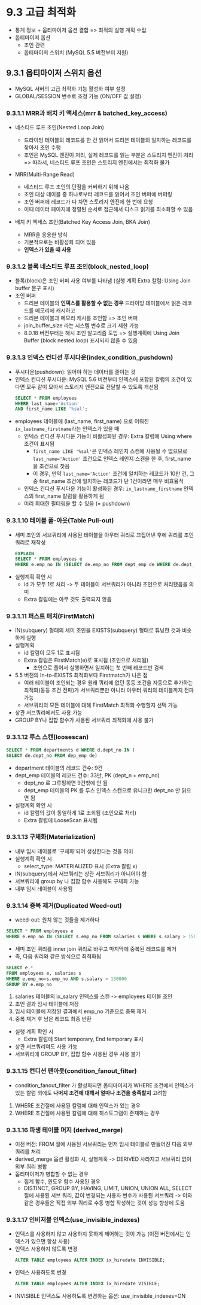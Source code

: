 # 9.3 고급 최적화

- 통계 정보 + 옵티마이저 옵션 결합 => 최적의 실행 계획 수립
- 옵티마이저 옵션
  - 조인 관련
  - 옵티마이저 스위치 (MySQL 5.5 버전부터 지원)

## 9.3.1 옵티마이저 스위치 옵션

- MySQL 서버의 고급 최적화 기능 활성화 여부 설정
- GLOBAL/SESSION 변수로 조정 가능 (ON/OFF 값 설정)

### 9.3.1.1 MRR과 배치 키 액세스(mrr & batched_key_access)

- 네스티드 루프 조인(Nested Loop Join)

  - 드라이빙 테이블의 레코드를 한 건 읽어서 드리븐 테이블의 일치하는 레코드를 찾아서 조인 수행
  - 조인은 MySQL 엔진이 처리, 실제 레코드를 읽는 부분은 스토리지 엔진이 처리
    => 따라서, 네스티드 루프 조인은 스토리지 엔진에서는 최적화 불가

- MRR(Multi-Range Read)

  - 네스티드 루프 조인의 단점을 커버하기 위해 나옴
  - 조인 대상 테이블 중 하나로부터 레코드를 읽어서 조인 버퍼에 버퍼링
  - 조인 버퍼에 레코드가 다 차면 스토리지 엔진에 한 번에 요청
  - 이때 데이터 페이지에 정렬된 순서로 접근해서 디스크 읽기를 최소화할 수 있음

- 배치 키 엑세스 조인(Batched Key Access Join, BKA Join)
  - MRR을 응용한 방식
  - 기본적으로는 비활성화 되어 있음
  - **인덱스가 있을 때 사용**

### 9.3.1.2 블록 네스티드 루프 조인(block_nested_loop)

- 블록(block)은 조인 버퍼 사용 여부를 나타냄 (실행 계획 Extra 칼럼: Using Join buffer 문구 표시)
- 조인 버퍼
  - 드리븐 테이블의 **인덱스를 활용할 수 없는 경우** 드라이빙 테이블에서 읽은 레코드를 메모리에 캐시하고
  - 드리븐 테이블과 메모리 캐시를 조인함 => 조인 버퍼
  - join_buffer_size 라는 시스템 변수로 크기 제한 가능
  - 8.0.18 버전부터는 해시 조인 알고리즘 도입 => 실행계획에 Using Join Buffer (block nested loop) 표시되지 않을 수 있음

### 9.3.1.3 인덱스 컨디션 푸시다운(index_condition_pushdown)

- 푸시다운(pushdown): 읽어야 하는 데이터를 줄이는 것
- 인덱스 컨디션 푸시다운: MySQL 5.6 버전부터 인덱스에 포함된 칼럼의 조건이 있다면 모두 같이 모아서 스토리지 엔진으로 전달할 수 있도록 개선됨
  ```sql
  SELECT * FROM employees
  WHERE last_name='Action'
  AND first_name LIKE '%sal';
  ```
- employees 테이블에 (last_name, first_name) 으로 이뤄진 `ix_lastname_firstname`라는 인덱스가 있을 때
  - 인덱스 컨디션 푸시다운 기능이 비활성화된 경우: Extra 칼럼에 Using where 조건이 표시됨
    - `first_name LIKE '%sal'`은 인덱스 레인지 스캔에 사용될 수 없으므로 `last_name='Action'` 조건으로 인덱스 레인지 스캔을 한 후, first_name 을 조건으로 찾음
    - 이 경우, 만약 `last_name='Action'` 조건에 일치하는 레코드가 10만 건, 그중 first_name 조건에 일치하는 레코드가 단 1건이라면 매우 비효율적
  - 인덱스 컨디션 푸시다운 기능이 활성화된 경우: `ix_lastname_firstname` 인덱스의 first_name 칼럼을 활용하게 됨
  - 미리 최대한 필터링을 할 수 있음 (= pushdown)

### 9.3.1.10 테이블 풀-아웃(Table Pull-out)

- 세미 조인의 서브쿼리에 사용된 테이블을 아우터 쿼리로 끄집어낸 후에 쿼리를 조인 쿼리로 재작성
  ```sql
  EXPLAIN
  SELECT * FROM employees e
  WHERE e.emp_no IN (SELECT de.emp_no FROM dept_emp de WHERE de.dept_no='d009')
  ```
- 실행계획 확인 시
  - id 가 모두 1로 처리 -> 두 테이블이 서브쿼리가 아니라 조인으로 처리됐음을 의미
  - Extra 칼럼에는 아무 것도 출력되지 않음

### 9.3.1.11 퍼스트 매치(FirstMatch)

- IN(subquery) 형태의 세미 조인을 EXISTS(subquery) 형태로 튜닝한 것과 비슷하게 실행
- 실행계획
  - id 칼럼이 모두 1로 표시됨
  - Extra 칼럼은 FirstMatch(e)로 표시됨 (조인으로 처리됨)
    - 조인으로 풀어서 실행하면서 일치하는 첫 번째 레코드만 검색
- 5.5 버전의 In-to-EXISTS 최적화보다 Firstmatch가 나은 점
  - 여러 테이블이 조인되는 경우 원래 쿼리에 없던 동등 조건을 자동으로 추가하는 최적화(동등 조건 전파)가 서브쿼리뿐만 아니라 아우터 쿼리의 테이블까지 전파 가능
  - 서브쿼리의 모든 테이블에 대해 FirstMatch 최적화 수행할지 선택 가능
- 상관 서브쿼리에서도 사용 가능
- GROUP BY나 집합 함수가 사용된 서브쿼리 최적화에 사용 불가

### 9.3.1.12 루스 스캔(loosescan)

```sql
SELECT * FROM departments d WHERE d.dept_no IN (
SELECT de.dept_no FROM dep_emp de)
```

- department 테이블의 레코드 건수: 9건
- dept_emp 테이블의 레코드 건수: 33만, PK (dept_n + emp_no)
  - dept_no 로 그루핑하면 9건밖에 안 됨
  - dept_emp 테이블의 PK 를 루스 인덱스 스캔으로 유니크한 dept_no 만 읽으면 됨
- 실행계획 확인 시
  - id 칼럼의 값이 동일하게 1로 조회됨 (조인으로 처리)
  - Extra 칼럼에 LooseScan 표시됨

### 9.3.1.13 구체화(Materialization)

- 내부 임시 테이블로 '구체화'되어 생성한다는 것을 의미
- 실행계획 확인 시
  - select_type: MATERIALIZED 표시 (Extra 칼럼 x)
- IN(subquery)에서 서브쿼리는 상관 서브쿼리가 아니어야 함
- 서브쿼리에 group by 나 집합 함수 사용해도 구체화 가능
- 내부 임시 테이블이 사용됨

### 9.3.1.14 중복 제거(Duplicated Weed-out)

- weed-out: 원치 않는 것들을 제거하다

```sql
SELECT * FROM employees e
WHERE e.emp_no IN (SELECT s.emp_no FROM salaries s WHERE s.salary > 150000)
```

- 세미 조인 쿼리를 inner join 쿼리로 바꾸고 마지막에 중복된 레코드를 제거
- 즉, 다음 쿼리와 같은 방식으로 최적화됨

```sql
SELECT e.*
FROM employees e, salaries s
WHERE e.emp_no=s.emp_no AND s.salary > 150000
GROUP BY e.emp_no
```

1. salaries 테이블의 ix_salary 인덱스를 스캔 -> employees 테이블 조인
2. 조인 결과 임시 테이블에 저장
3. 임시 테이블에 저장된 결과에서 emp_no 기준으로 중복 제거
4. 중복 제거 후 남은 레코드 최종 반환

- 실행 계획 확인 시
  - Extra 칼럼에 Start temporary, End temporary 표시
- 상관 서브쿼리여도 사용 가능
- 서브쿼리에 GROUP BY, 집합 함수 사용된 경우 사용 불가

### 9.3.1.15 컨디션 팬아웃(condition_fanout_filter)

- condition_fanout_filter 가 활성화되면 옵티마이저가 WHERE 조건에서 인덱스가 있는 칼럼 외에도 **나머지 조건에 대해서 얼마나 조건을 충족할지** 고려함

1. WHERE 조건절에 사용된 칼럼에 대해 인덱스가 있는 경우
2. WHERE 조건절에 사용된 칼럼에 대해 히스토그램이 존재하는 경우

### 9.3.1.16 파생 테이블 머지 (derived_merge)

- 이전 버전: FROM 절에 사용된 서브쿼리는 먼저 임시 테이블로 만들어진 다음 외부 쿼리를 처리
- derived_merge 옵션 활성화 시, 실행계혹 -> DERIVED 사라지고 서브쿼리 없이 외부 쿼리 병합
- 옵티마이저가 병합할 수 없는 경우
  - 집계 함수, 윈도우 함수 사용된 경우
  - DISTINCT, GROUP BY, HAVING, LIMIT, UNION, UNION ALL, SELECT 절에 사용된 서브 쿼리, 값이 변경되는 사용자 변수가 사용된 서브쿼리
    -> 이와 같은 경우들은 직접 외부 쿼리로 수동 병합 작성하는 것이 성능 향상에 도움

### 9.3.1.17 인비저블 인덱스(use_invisible_indexes)

- 인덱스를 사용하지 않고 사용하지 못하게 제어하는 것이 가능 (이전 버전에서는 인덱스가 있으면 항상 사용)
- 인덱스 사용하지 않도록 변경
  ```sql
  ALTER TABLE employees ALTER INDEX ix_hiredate INVISIBLE;
  ```
- 인덱스 사용하도록 변경
  ```sql
  ALTER TABLE employees ALTER INDEX ix_hiredate VISIBLE;
  ```
- INVISIBLE 인덱스도 사용하도록 변경하는 옵션: use_invisible_indexes=ON
